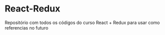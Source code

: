 # React-Redux
Repositório com todos os códigos do curso React + Redux para usar como referencias no futuro 
